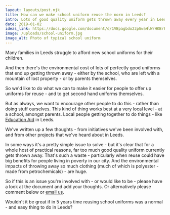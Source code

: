 ```yaml
---
layout: layouts/post.njk
title: How can we make school uniform reuse the norm in Leeds?
intro: Lots of good quality uniform gets thrown away every year in Leeds – could it be redistributed?
date: 2019-01-02
ideas_link: https://docs.google.com/document/d/1VBpagbdo23pGwaHlWrHKBrFKz8aYpl1TZOxubluVssw/edit
image: /uploads/school-uniform.jpg
image_alt: Photo of typical school uniform
---
```

Many families in Leeds struggle to afford new school uniforms for their children.

And then there's the environmental cost of lots of perfectly good uniforms that end up getting thrown away - either by the school, who are left with a mountain of lost property - or by parents themselves.

So we'd like to do what we can to make it easier for people to offer up uniforms for reuse - and to get second hand uniforms themselves.

But as always, we want to encourage other people to do this - rather than doing stuff ourselves. This kind of thing works best at a very local level - at a school, amongst parents. Local people getting together to do things - like [Education Aid](https://www.facebook.com/EducationAid18) in Leeds.

We've written up a few thoughts - from initiatives we've been involved with, and from other projects that we've heard about in Leeds.

In some ways it's a pretty simple issue to solve - but it's clear that for a whole host of practical reasons, far too much good quality uniform currently gets thrown away. That's such a waste - particularly when reuse could have big benefits for people living in poverty in our city. And the environmental impacts of throwing away so much clothing (much of which is polyester - made from petrochemicals) - are huge.

So if this is an issue you're involved with - or would like to be - please have a look at the document and add your thoughts. Or alternatively please comment below or [email us](mailto:info@zerowasteleeds.org.uk).

Wouldn't it be great if in 5 years time reusing school uniforms was a normal - and easy thing to do in Leeds?
